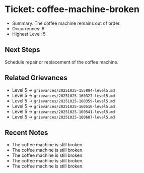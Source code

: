 # Ticket: coffee-machine-broken

- Summary: The coffee machine remains out of order.
- Occurrences: 6
- Highest Level: 5

## Next Steps
Schedule repair or replacement of the coffee machine.

## Related Grievances
- Level 5 → `grievances/20251025-155804-level5.md`
- Level 5 → `grievances/20251025-160327-level5.md`
- Level 5 → `grievances/20251025-160359-level5.md`
- Level 5 → `grievances/20251025-160510-level5.md`
- Level 5 → `grievances/20251025-160541-level5.md`
- Level 5 → `grievances/20251025-160607-level5.md`

## Recent Notes
- The coffee machine is still broken.
- The coffee machine is still broken.
- The coffee machine is still broken.
- The coffee machine is still broken.
- The coffee machine is still broken.
